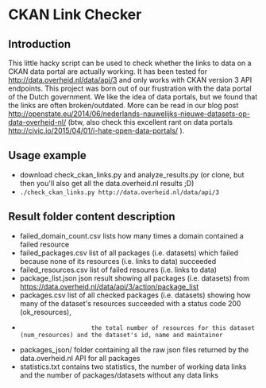 # CKAN Link Checker

## Introduction

This little hacky script can be used to check whether the links to data on a CKAN data portal are actually working. It has been tested for http://data.overheid.nl/data/api/3 and only works with CKAN version 3 API endpoints. This project was born out of our frustration with the data portal of the Dutch government. We like the idea of data portals, but we found that the links are often broken/outdated. More can be read in our blog post http://openstate.eu/2014/06/nederlands-nauwelijks-nieuwe-datasets-op-data-overheid-nl/ (btw, also check this excellent rant on data portals http://civic.io/2015/04/01/i-hate-open-data-portals/ ).

## Usage example
* download check_ckan_links.py and analyze_results.py (or clone, but then you'll also get all the data.overheid.nl results ;D)
* `./check_ckan_links.py http://data.overheid.nl/data/api/3`

## Result folder content description

* failed_domain_count.csv lists how many times a domain contained a failed resource
* failed_packages.csv     list of all packages (i.e. datasets) which failed because none of its resources (i.e. links to data) succeeded
* failed_resources.csv    list of failed resoures (i.e. links to data)
* package_list.json       json result showing all packages (i.e. datasets) from https://data.overheid.nl/data/api/3/action/package_list
* packages.csv            list of all checked packages (i.e. datasets) showing how many of the dataset's resources succeeded with a status code 200 (ok_resources),
*                         the total number of resources for this dataset (num_resources) and the dataset's id, name and maintainer
* packages_json/          folder containing all the raw json files returned by the data.overheid.nl API for all packages
* statistics.txt          contains two statistics, the number of working data links and the number of packages/datasets without any data links
